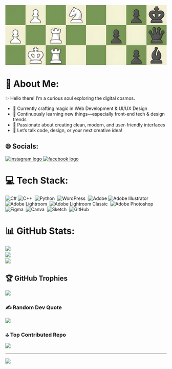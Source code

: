 
[![](chesspic.jpg)](#)

# 💫 About Me:
✨ Hello there! I’m a curious soul exploring the digital cosmos.  
 - 🔭 Currently crafting magic in Web Development & UI/UX Design  
 - 🌱 Continuously learning new things—especially front-end tech & design trends  
 - 🎨 Passionate about creating clean, modern, and user-friendly interfaces  
 - 💬 Let’s talk code, design, or your next creative idea!

## 🌐 Socials:
<div align="left">
  <a href="https://instagram.com/alfaarros" target="_blank">
    <img src="https://raw.githubusercontent.com/maurodesouza/profile-readme-generator/master/src/assets/icons/social/instagram/default.svg" width="40" height="28" alt="instagram logo"/>
  </a>
  <a href="https://www.facebook.com/share/1MMNwvG9xM/" target="_blank">
    <img src="https://raw.githubusercontent.com/maurodesouza/profile-readme-generator/master/src/assets/icons/social/facebook/default.svg" width="40" height="28" alt="facebook logo" />
  </a>
</div>


# 💻 Tech Stack:
![C#](https://img.shields.io/badge/c%23-%23239120.svg?style=for-the-badge&logo=csharp&logoColor=white)‎  ![C++](https://img.shields.io/badge/c++-%2300599C.svg?style=for-the-badge&logo=c%2B%2B&logoColor=white) ‎ ![Python](https://img.shields.io/badge/python-3670A0?style=for-the-badge&logo=python&logoColor=ffdd54) ‎ ![WordPress](https://img.shields.io/badge/WordPress-%23117AC9.svg?style=for-the-badge&logo=WordPress&logoColor=white) ‎ ![Adobe](https://img.shields.io/badge/adobe-%23FF0000.svg?style=for-the-badge&logo=adobe&logoColor=white) ![Adobe Illustrator](https://img.shields.io/badge/adobe%20illustrator-%23FF9A00.svg?style=for-the-badge&logo=adobe%20illustrator&logoColor=white) ![Adobe Lightroom](https://img.shields.io/badge/Adobe%20Lightroom-31A8FF.svg?style=for-the-badge&logo=Adobe%20Lightroom&logoColor=white) ‎ ![Adobe Lightroom Classic](https://img.shields.io/badge/Adobe%20Lightroom%20Classic-31A8FF.svg?style=for-the-badge&logo=Adobe%20Lightroom%20Classic&logoColor=white) ‎ ![Adobe Photoshop](https://img.shields.io/badge/adobe%20photoshop-%2331A8FF.svg?style=for-the-badge&logo=adobe%20photoshop&logoColor=white) ‎ ![Figma](https://img.shields.io/badge/figma-%23F24E1E.svg?style=for-the-badge&logo=figma&logoColor=white) ‎ ![Canva](https://img.shields.io/badge/Canva-%2300C4CC.svg?style=for-the-badge&logo=Canva&logoColor=white) ‎ ![Sketch](https://img.shields.io/badge/Sketch-FFB387?style=for-the-badge&logo=sketch&logoColor=black) ‎ ![GitHub](https://img.shields.io/badge/github-%23121011.svg?style=for-the-badge&logo=github&logoColor=white)

# 📊 GitHub Stats:
![](https://github-readme-stats.vercel.app/api?username=metamorphosisdev&theme=tokyonight&hide_border=false&include_all_commits=true&count_private=true)<br/>
![](https://nirzak-streak-stats.vercel.app/?user=metamorphosisdev&theme=tokyonight&hide_border=false)<br/>
![](https://github-readme-stats.vercel.app/api/top-langs/?username=metamorphosisdev&theme=tokyonight&hide_border=false&include_all_commits=true&count_private=true&layout=compact)

## 🏆 GitHub Trophies
![](https://github-profile-trophy.vercel.app/?username=metamorphosisdev&theme=radical&no-frame=true&no-bg=false&margin-w=4)

### ✍️ Random Dev Quote
![](https://quotes-github-readme.vercel.app/api?type=horizontal&theme=tokyonight)

### 🔝 Top Contributed Repo
![](https://github-contributor-stats.vercel.app/api?username=metamorphosisdev&limit=5&theme=tokyonight&combine_all_yearly_contributions=true)

---
[![](https://visitcount.itsvg.in/api?id=metamorphosisdev&icon=6&color=0)](https://visitcount.itsvg.in)


